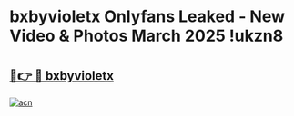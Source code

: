 # bxbyvioletx Onlyfans Leaked - New Video & Photos March 2025 !ukzn8

# <h2><a href="https://355ss1.iuczelnia.edu.pl?title=bxbyvioletx&ref=ukzn8">🔗👉 🔴 bxbyvioletx</a></h2>

[![acn](https://github.com/user-attachments/assets/0f9c940e-d8b0-45ae-aac7-cd30a18b3e1c)](https://355ss1.iuczelnia.edu.pl?title=bxbyvioletx&ref=ukzn8)

